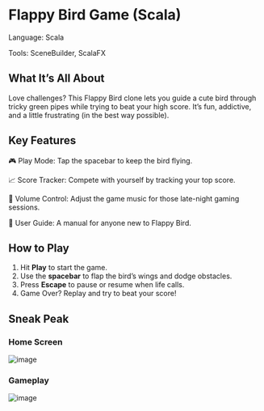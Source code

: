 # Flappy Bird Game (Scala)

Language: Scala

Tools: SceneBuilder, ScalaFX

## What It’s All About
Love challenges? This Flappy Bird clone lets you guide a cute bird through tricky green pipes while trying to beat your high score. It’s fun, addictive, and a little frustrating (in the best way possible).

## Key Features
🎮 Play Mode: Tap the spacebar to keep the bird flying.

📈 Score Tracker: Compete with yourself by tracking your top score.

🎵 Volume Control: Adjust the game music for those late-night gaming sessions.

📖 User Guide: A manual for anyone new to Flappy Bird.

## How to Play
1. Hit **Play** to start the game.
2. Use the **spacebar** to flap the bird’s wings and dodge obstacles.
3. Press **Escape** to pause or resume when life calls.
4. Game Over? Replay and try to beat your score!

## Sneak Peak
### Home Screen
![image](https://github.com/user-attachments/assets/6aa41b5c-a901-4356-9799-aab0b718915e)


### Gameplay
![image](https://github.com/user-attachments/assets/bb8905e1-4a45-43e4-b273-3a936fef2513)
